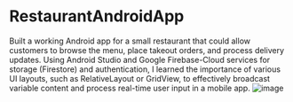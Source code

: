 # RestaurantAndroidApp

Built a working Android app for a small restaurant that could allow customers to browse the menu, place takeout orders, and process delivery updates. Using Android Studio and Google Firebase-Cloud services for storage (Firestore) and authentication, I learned the importance of various UI layouts, such as RelativeLayout or GridView, to effectively broadcast variable content and process real-time user input in a mobile app.  ![image](https://user-images.githubusercontent.com/41102741/202304084-2bf9f505-be49-49e4-ad2b-80ba31c3b459.png)
